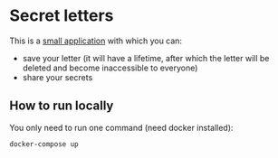 # Secret letters

This is a [small application](https://secret-letters.herokuapp.com) with which you can:
- save your letter (it will have a lifetime, after which the letter will be deleted and become inaccessible to everyone)
- share your secrets

## How to run locally

You only need to run one command (need docker installed):

```shell 
docker-compose up
```
